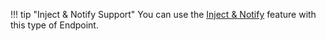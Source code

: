 !!! tip "Inject & Notify Support"
    You can use the [Inject & Notify](https://docs.cognigy.com/ai/deploy/endpoints/inject-and-notify/) feature with this type of Endpoint.